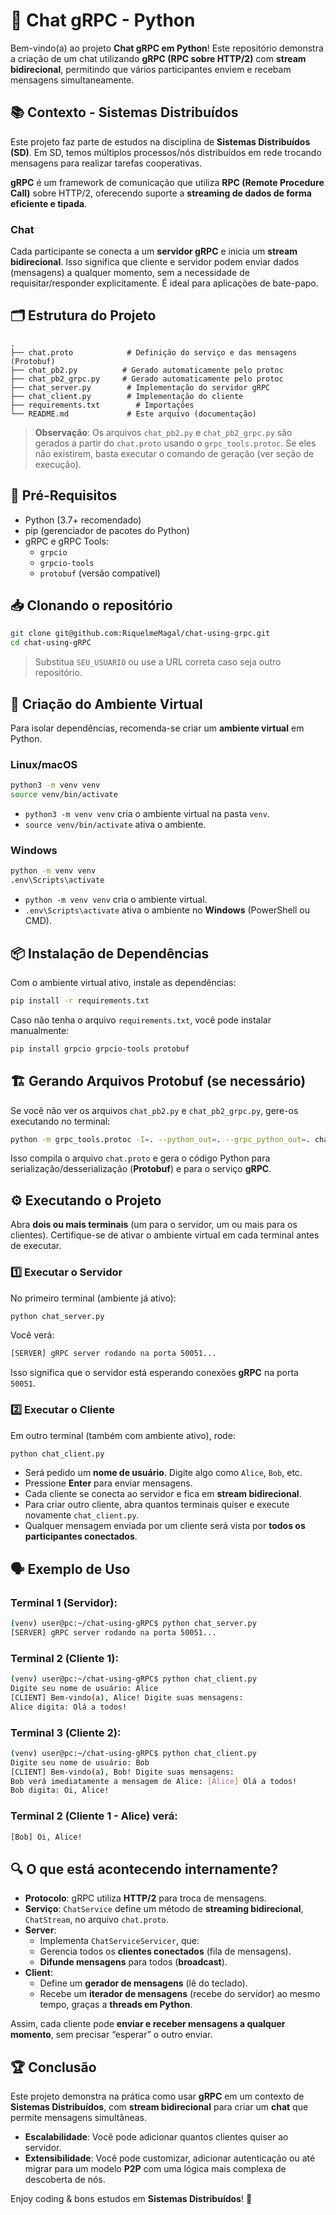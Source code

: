 # 🚀 Chat gRPC - Python

Bem-vindo(a) ao projeto **Chat gRPC em Python**! Este repositório demonstra a criação de um chat utilizando **gRPC (RPC sobre HTTP/2)** com **stream bidirecional**, permitindo que vários participantes enviem e recebam mensagens simultaneamente.

## 📚 Contexto - Sistemas Distribuídos

Este projeto faz parte de estudos na disciplina de **Sistemas Distribuídos (SD)**. Em SD, temos múltiplos processos/nós distribuídos em rede trocando mensagens para realizar tarefas cooperativas.

**gRPC** é um framework de comunicação que utiliza **RPC (Remote Procedure Call)** sobre HTTP/2, oferecendo suporte a **streaming de dados de forma eficiente e tipada**.

### Chat
Cada participante se conecta a um **servidor gRPC** e inicia um **stream bidirecional**. Isso significa que cliente e servidor podem enviar dados (mensagens) a qualquer momento, sem a necessidade de requisitar/responder explicitamente. É ideal para aplicações de bate-papo.

## 🗂 Estrutura do Projeto

```
.
├── chat.proto            # Definição do serviço e das mensagens (Protobuf)
├── chat_pb2.py          # Gerado automaticamente pelo protoc
├── chat_pb2_grpc.py     # Gerado automaticamente pelo protoc
├── chat_server.py        # Implementação do servidor gRPC
├── chat_client.py        # Implementação do cliente
├── requirements.txt        # Importações
└── README.md             # Este arquivo (documentação)
```

> **Observação**: Os arquivos `chat_pb2.py` e `chat_pb2_grpc.py` são gerados a partir do `chat.proto` usando o `grpc_tools.protoc`. Se eles não existirem, basta executar o comando de geração (ver seção de execução).

## 🔧 Pré-Requisitos

- Python (3.7+ recomendado)
- pip (gerenciador de pacotes do Python)
- gRPC e gRPC Tools:
  - `grpcio`
  - `grpcio-tools`
  - `protobuf` (versão compatível)

## 📥 Clonando o repositório

```bash
git clone git@github.com:RiquelmeMagal/chat-using-grpc.git
cd chat-using-gRPC
```

> Substitua `SEU_USUARIO` ou use a URL correta caso seja outro repositório.

## 🐍 Criação do Ambiente Virtual

Para isolar dependências, recomenda-se criar um **ambiente virtual** em Python.

### Linux/macOS

```bash
python3 -m venv venv
source venv/bin/activate
```

- `python3 -m venv venv` cria o ambiente virtual na pasta `venv`.
- `source venv/bin/activate` ativa o ambiente.

### Windows

```bash
python -m venv venv
.env\Scripts\activate
```

- `python -m venv venv` cria o ambiente virtual.
- `.env\Scripts\activate` ativa o ambiente no **Windows** (PowerShell ou CMD).

## 📦 Instalação de Dependências

Com o ambiente virtual ativo, instale as dependências:

```bash
pip install -r requirements.txt
```

Caso não tenha o arquivo `requirements.txt`, você pode instalar manualmente:

```bash
pip install grpcio grpcio-tools protobuf
```

## 🏗 Gerando Arquivos Protobuf (se necessário)

Se você não ver os arquivos `chat_pb2.py` e `chat_pb2_grpc.py`, gere-os executando no terminal:

```bash
python -m grpc_tools.protoc -I=. --python_out=. --grpc_python_out=. chat.proto
```

Isso compila o arquivo `chat.proto` e gera o código Python para serialização/desserialização (**Protobuf**) e para o serviço **gRPC**.

## ⚙️ Executando o Projeto

Abra **dois ou mais terminais** (um para o servidor, um ou mais para os clientes). Certifique-se de ativar o ambiente virtual em cada terminal antes de executar.

### 1️⃣ Executar o Servidor

No primeiro terminal (ambiente já ativo):

```bash
python chat_server.py
```

Você verá:

```bash
[SERVER] gRPC server rodando na porta 50051...
```

Isso significa que o servidor está esperando conexões **gRPC** na porta `50051`.

### 2️⃣ Executar o Cliente

Em outro terminal (também com ambiente ativo), rode:

```bash
python chat_client.py
```

- Será pedido um **nome de usuário**. Digite algo como `Alice`, `Bob`, etc.
- Pressione **Enter** para enviar mensagens.
- Cada cliente se conecta ao servidor e fica em **stream bidirecional**.
- Para criar outro cliente, abra quantos terminais quiser e execute novamente `chat_client.py`.
- Qualquer mensagem enviada por um cliente será vista por **todos os participantes conectados**.

## 🗣 Exemplo de Uso

### Terminal 1 (Servidor):

```bash
(venv) user@pc:~/chat-using-gRPC$ python chat_server.py
[SERVER] gRPC server rodando na porta 50051...
```

### Terminal 2 (Cliente 1):

```bash
(venv) user@pc:~/chat-using-gRPC$ python chat_client.py
Digite seu nome de usuário: Alice
[CLIENT] Bem-vindo(a), Alice! Digite suas mensagens:
Alice digita: Olá a todos!
```

### Terminal 3 (Cliente 2):

```bash
(venv) user@pc:~/chat-using-gRPC$ python chat_client.py
Digite seu nome de usuário: Bob
[CLIENT] Bem-vindo(a), Bob! Digite suas mensagens:
Bob verá imediatamente a mensagem de Alice: [Alice] Olá a todos!
Bob digita: Oi, Alice!
```

### Terminal 2 (Cliente 1 - Alice) verá:

```bash
[Bob] Oi, Alice!
```

## 🔍 O que está acontecendo internamente?

- **Protocolo**: gRPC utiliza **HTTP/2** para troca de mensagens.
- **Serviço**: `ChatService` define um método de **streaming bidirecional**, `ChatStream`, no arquivo `chat.proto`.
- **Server**:
  - Implementa `ChatServiceServicer`, que:
  - Gerencia todos os **clientes conectados** (fila de mensagens).
  - **Difunde mensagens** para todos (**broadcast**).
- **Client**:
  - Define um **gerador de mensagens** (lê do teclado).
  - Recebe um **iterador de mensagens** (recebe do servidor) ao mesmo tempo, graças a **threads em Python**.

Assim, cada cliente pode **enviar e receber mensagens a qualquer momento**, sem precisar “esperar” o outro enviar.

## 🏆 Conclusão

Este projeto demonstra na prática como usar **gRPC** em um contexto de **Sistemas Distribuídos**, com **stream bidirecional** para criar um **chat** que permite mensagens simultâneas.

- **Escalabilidade**: Você pode adicionar quantos clientes quiser ao servidor.
- **Extensibilidade**: Você pode customizar, adicionar autenticação ou até migrar para um modelo **P2P** com uma lógica mais complexa de descoberta de nós.


Enjoy coding & bons estudos em **Sistemas Distribuídos**! 🚀
